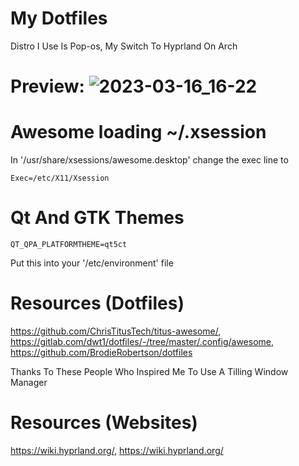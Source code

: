 # My Dotfiles

Distro I Use Is Pop-os, My Switch To Hyprland On Arch

# Preview: ![2023-03-16_16-22](https://user-images.githubusercontent.com/100316787/225743983-6698f8d1-9d04-40cc-9ee0-f5a69ee4510e.png)

# Awesome loading ~/.xsession
In '/usr/share/xsessions/awesome.desktop' change the exec line to
```
Exec=/etc/X11/Xsession
```

# Qt And GTK Themes
```
QT_QPA_PLATFORMTHEME=qt5ct 
```
Put this into your '/etc/environment' file

# Resources (Dotfiles)
https://github.com/ChrisTitusTech/titus-awesome/, 
https://gitlab.com/dwt1/dotfiles/-/tree/master/.config/awesome,
https://github.com/BrodieRobertson/dotfiles

Thanks To These People Who Inspired Me To Use A Tilling Window Manager

# Resources (Websites)
https://wiki.hyprland.org/, https://wiki.hyprland.org/